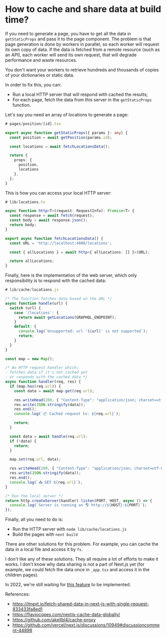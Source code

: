 # How to cache and share data at build time?

If you need to generate a page, you have to get all the data in `getStaticProps` and pass it to the page component. The problem is that page generation is done by workers in parallel, so each worker will request its own copy of data. If the data is fetched from a remote resource (such as an API), each worker will send its own request, that will degrade performance and waste resources.

You don't want your workers to retrieve hundreds and thousands of copies of your dictionaries or static data.

In order to fix this, you can:
- Run a local HTTP server that will respond with cached the results;
- For each page, fetch the data from this server in the `getStaticProps` function.

Let's say you need an array of locations to generate a page:

```typescript
# pages/position/[id].tsx

export async function getStaticProps({ params }: any) {
  const position = await getPosition(params.id);

  const locations = await fetchLocationsData();

  return {
    props: {
      position,
      locations
    },
  };
}
```

This is how you can access your local HTTP server:

```typescript
# lib/locations.ts

async function http<T>(request: RequestInfo): Promise<T> {
  const response = await fetch(request);
  const body = await response.json();
  return body;
}

export async function fetchLocationsData() {
  const URL = 'http://localhost:4000/locations';

  const { allLocations } = await http<{ allLocations: [] }>(URL);

  return allLocations;
}
```

Finally, here is the implementation of the web server, which only responsibility is to respond with the cached data:

```javascript
# lib/cache/locations.js

/* The function fetches data based on the URL */
async function handle(url) {
  switch (url) {
    case '/locations': {
      return await getLocations(GRAPHQL_ENDPOINT);
    }
    default: {
      console.log(`Unsupported: url '${url}' is not supported`);
      return;
    }
  }
}

const map = new Map();

/* An HTTP request handler which:
- fetches data if it's not cached yet
- or responds with the cached data */
async function handler(req, res) {
  if (map.has(req.url)) {
    const data = await map.get(req.url);

    res.writeHead(200, { "Content-Type": "application/json; charset=utf-8" });
    res.write(JSON.stringify(data));
    res.end();
    console.log(`📦 Cached request to: ${req.url}`);

    return;
  }

  const data = await handle(req.url);
  if (!data) {
    return;
  }

  map.set(req.url, data);

  res.writeHead(200, { "Content-Type": "application/json; charset=utf-8" });
  res.write(JSON.stringify(data));
  res.end();
  console.log(`📥 GET ${req.url}`);
}

/* Run the local server */
return http.createServer(handler).listen(PORT, HOST, async () => {
  console.log(`Server is running on 🌎 http://${HOST}:${PORT}`);
});
```

Finally, all you need to do is:
- Run the HTTP server with `node lib/cache/locations.js`
- Build the pages with `next build`

There are other solutions for this problem. For example, you can cache the data in a local file and access it by `fs`.

I don't like any of these solutions. They all require a lot of efforts to make it works. I don't know why data sharing is not a part of Next.js yet (for example, we could fetch the data once in `_app.tsx` and access it in the children pages).

In 2022, we're still waiting for [this feature](https://github.com/vercel/next.js/discussions/10949#discussioncomment-44898) to be implemented.

References:
* https://itnext.io/fetch-shared-data-in-next-js-with-single-request-833433fa8ed1
* https://flaviocopes.com/nextjs-cache-data-globally/
* https://github.com/akellbl4/cache-proxy
* https://github.com/vercel/next.js/discussions/10949#discussioncomment-44898